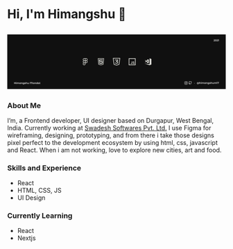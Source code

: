 # Hi, I'm Himangshu 👋

![Banner](https://raw.githubusercontent.com/himangshum17/himangshum17/main/banner.jpg)
---

### About Me

I’m, a Frontend developer, UI designer based on Durgapur, West Bengal, India. Currently working at [Swadesh Softwares Pvt. Ltd.](https://swadeshsoftwares.com/)
I use Figma for wireframing, designing, prototyping, and from there i take those designs pixel perfect to the development ecosystem by using html, css, javascript and React. When i am not working, love to explore new cities, art and food.


### Skills and Experience

* React
* HTML, CSS, JS
* UI Design

### Currently Learning

* React
* Nextjs
